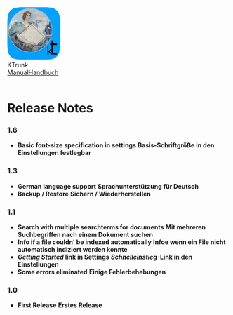 <div class="logoRow">
  <div class="logoColumn logoColumnLeft">
    <img src="./../logo120.png">
  </div>
  <div class="logoColumn logoColumnRight">
    <div class="vCentered">
      <div class="logoTitle">KTrunk</div>
      <div class="logoTitle"><a href="./../Manual.html"><span class="en">Manual</span><span class="de">Handbuch</span></a></div>
      <div class="logoDescription" style="text-align: right;">&nbsp;</div>
    </div>
  </div>
</div>
<h1>
  Release Notes
</h1>

<h3>1.6</h3>
<ul>
  <li>
    <span class="en"><b>Basic font-size specification in settings</b></span>
    <span class="de"><b>Basis-Schriftgröße in den Einstellungen festlegbar</b></span>
  </li>
</ul>

<h3>1.3</h3>
<ul>
  <li>
    <span class="en"><b>German language support</b></span>
    <span class="de"><b>Sprachunterstützung für Deutsch</b></span>
  </li>
  <li>
    <span class="en"><b>Backup / Restore</b></span>
    <span class="de"><b>Sichern / Wiederherstellen</b></span>
  </li>
</ul>

<h3>1.1</h3>
<ul>
  <li>
    <span class="en"><b>Search with multiple searchterms for documents</b></span>
    <span class="de"><b>Mit mehreren Suchbegriffen nach einem Dokument suchen</b></span>
  </li>
  <li>
    <span class="en"><b>Info if a file couldn' be indexed automatically</b></span>
    <span class="de"><b>Infoe wenn ein File nicht automatisch indiziert werden konnte</b></span>
  </li>
  <li>
    <span class="en"><b><i>Getting Started</i> link in Settings</b></span>
    <span class="de"><b><i>Schnelleinstieg</i>-Link in den Einstellungen</b></span>
  </li>
  <li>
    <span class="en"><b>Some errors eliminated</b></span>
    <span class="de"><b>Einige Fehlerbehebungen</b></span>
  </li>
</ul>

<h3>1.0</h3>
<ul>
  <li>
    <span class="en"><b>First Release</b></span>
    <span class="de"><b>Erstes Release</b></span>
  </li>
</ul>
